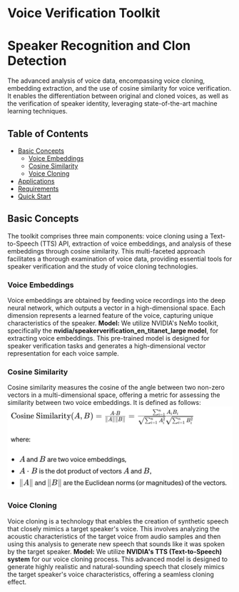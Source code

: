 # Voice Verification Toolkit
# Speaker Recognition and Clon Detection
The advanced analysis of voice data, encompassing voice cloning, embedding extraction, and the use of cosine similarity for voice verification. 
It enables the differentiation between original and cloned voices, as well as the verification of speaker identity, leveraging state-of-the-art machine learning techniques.

## Table of Contents
- [Basic Concepts](#basic-concepts)
  - [Voice Embeddings](#voice-embeddings)
  - [Cosine Similarity](#cosine-similarity)
  - [Voice Cloning](#voice-clonning)
- [Applications](#applications)
- [Requirements](#requirements)
- [Quick Start](#quick-start)

## Basic Concepts
The toolkit comprises three main components: voice cloning using a Text-to-Speech (TTS) API, extraction of voice embeddings, and analysis of these embeddings through cosine similarity. 
This multi-faceted approach facilitates a thorough examination of voice data, providing essential tools for speaker verification and the study of voice cloning technologies.
### Voice Embeddings
Voice embeddings are obtained by feeding voice recordings into the deep neural network, which outputs a vector in a high-dimensional space. Each dimension represents a learned feature of the voice, capturing unique characteristics of the speaker.
**Model:** We utilize NVIDIA's NeMo toolkit, specifically the **nvidia/speakerverification_en_titanet_large model**, for extracting voice embeddings. This pre-trained model is designed for speaker verification tasks and generates a high-dimensional vector representation for each voice sample.
### Cosine Similarity
Cosine similarity measures the cosine of the angle between two non-zero vectors in a multi-dimensional space, offering a metric for assessing the similarity between two voice embeddings. It is defined as follows:
![Cosine Similiraty](Cosine_Sim.png "Cosine Similiraty")
### Voice Cloning
Voice cloning is a technology that enables the creation of synthetic speech that closely mimics a target speaker's voice. This involves analyzing the acoustic characteristics of the target voice from audio samples and then using this analysis to generate new speech that sounds like it was spoken by the target speaker.
**Model:** We utilize **NVIDIA's TTS (Text-to-Speech) system** for our voice cloning process. This advanced model is designed to generate highly realistic and natural-sounding speech that closely mimics the target speaker's voice characteristics, offering a seamless cloning effect.


